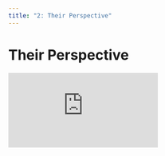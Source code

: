 ```yaml
---
title: "2: Their Perspective"
---
```


# Their Perspective

<div class='embed-container'><iframe src='https://player.vimeo.com/video/206237257' frameborder='0' webkitAllowFullScreen mozallowfullscreen allowFullScreen></iframe></div>
